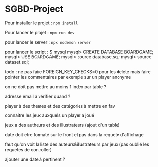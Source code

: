 # SGBD-Project

Pour installer le projet : 
<code>npm install</code>

Pour lancer le projet :
<code>npm run dev</code>

pour lancer le server : 
<code>npx nodemon server </code>


pour lancer le script : 
    $  mysql
mysql> CREATE DATABASE BOARDGAME;
mysql> USE BOARDGAME;
mysql> source database.sql;
mysql> source dataset.sql;


todo : ne pas faire FOREIGN_KEY_CHECKS=0 pour les delete mais faire pointer les commentaires par exemple sur un player anonyme

on ne doit pas mettre au moins 1 index par table ?

adresse email a vérifier quand ?

player à des themes et des catégories à mettre en fav

connaitre les jeux auxquels un player a joué

jeux a des autheurs et des illustrateurs (ajout d'un table)

date doit etre formaté sur le front et pas dans la requete d'affichage

faut qu'on voit la liste des auteurs&illustrateurs par jeux (pas oublié les requetes de controller)

ajouter une date à pertinent ?
